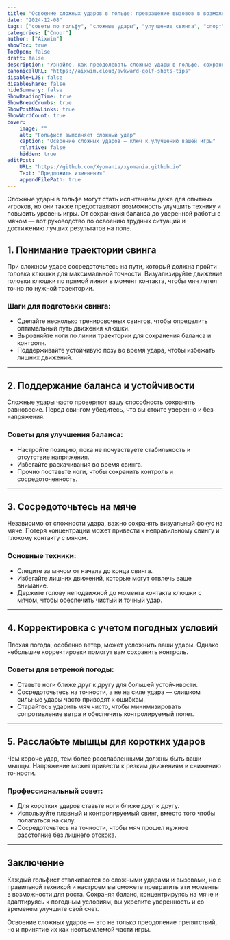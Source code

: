 ```yaml
---
title: "Освоение сложных ударов в гольфе: превращение вызовов в возможности"
date: "2024-12-08"
tags: ["советы по гольфу", "сложные удары", "улучшение свинга", "спорт"]
categories: ["Спорт"]
author: ["Aixwim"]
showToc: true
TocOpen: false
draft: false
description: "Узнайте, как преодолевать сложные удары в гольфе, сохраняя баланс, точность и уверенность даже в сложных погодных условиях."
canonicalURL: "https://aixwim.cloud/awkward-golf-shots-tips"
disableHLJS: false
disableShare: false
hideSummary: false
ShowReadingTime: true
ShowBreadCrumbs: true
ShowPostNavLinks: true
ShowWordCount: true
cover:
    image: ""
    alt: "Гольфист выполняет сложный удар"
    caption: "Освоение сложных ударов — ключ к улучшению вашей игры"
    relative: false
    hidden: true
editPost:
    URL: "https://github.com/Xyomania/xyomania.github.io"
    Text: "Предложить изменения"
    appendFilePath: true
---
```


Сложные удары в гольфе могут стать испытанием даже для опытных игроков, но они также предоставляют возможность улучшить технику и повысить уровень игры. От сохранения баланса до уверенной работы с мячом — вот руководство по освоению трудных ситуаций и достижению лучших результатов на поле.

<!--more-->

## 1. Понимание траектории свинга  

При сложном ударе сосредоточьтесь на пути, который должна пройти головка клюшки для максимальной точности. Визуализируйте движение головки клюшки по прямой линии в момент контакта, чтобы мяч летел точно по нужной траектории.  

### Шаги для подготовки свинга:
- Сделайте несколько тренировочных свингов, чтобы определить оптимальный путь движения клюшки.  
- Выровняйте ноги по линии траектории для сохранения баланса и контроля.  
- Поддерживайте устойчивую позу во время удара, чтобы избежать лишних движений.  

---

## 2. Поддержание баланса и устойчивости  

Сложные удары часто проверяют вашу способность сохранять равновесие. Перед свингом убедитесь, что вы стоите уверенно и без напряжения.  

### Советы для улучшения баланса:  
- Настройте позицию, пока не почувствуете стабильность и отсутствие напряжения.  
- Избегайте раскачивания во время свинга.  
- Прочно поставьте ноги, чтобы сохранить контроль и сосредоточенность.  

---

## 3. Сосредоточьтесь на мяче  

Независимо от сложности удара, важно сохранять визуальный фокус на мяче. Потеря концентрации может привести к неправильному свингу и плохому контакту с мячом.  

### Основные техники:  
- Следите за мячом от начала до конца свинга.  
- Избегайте лишних движений, которые могут отвлечь ваше внимание.  
- Держите голову неподвижной до момента контакта клюшки с мячом, чтобы обеспечить чистый и точный удар.  

---

## 4. Корректировка с учетом погодных условий  

Плохая погода, особенно ветер, может усложнить ваши удары. Однако небольшие корректировки помогут вам сохранить контроль.  

### Советы для ветреной погоды:  
- Ставьте ноги ближе друг к другу для большей устойчивости.  
- Сосредоточьтесь на точности, а не на силе удара — слишком сильные удары часто приводят к ошибкам.  
- Старайтесь ударить мяч чисто, чтобы минимизировать сопротивление ветра и обеспечить контролируемый полет.  

---

## 5. Расслабьте мышцы для коротких ударов  

Чем короче удар, тем более расслабленными должны быть ваши мышцы. Напряжение может привести к резким движениям и снижению точности.  

### Профессиональный совет:  
- Для коротких ударов ставьте ноги ближе друг к другу.  
- Используйте плавный и контролируемый свинг, вместо того чтобы полагаться на силу.  
- Сосредоточьтесь на точности, чтобы мяч прошел нужное расстояние без лишнего отскока.  

---

## Заключение  

Каждый гольфист сталкивается со сложными ударами и вызовами, но с правильной техникой и настроем вы сможете превратить эти моменты в возможности для роста. Сохраняя баланс, концентрируясь на мяче и адаптируясь к погодным условиям, вы укрепите уверенность и со временем улучшите свой счет.  

Освоение сложных ударов — это не только преодоление препятствий, но и принятие их как неотъемлемой части игры.  
